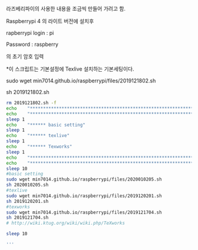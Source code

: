 라즈베리파이의 사용한 내용을 조금씩 만들어 가려고 함.

Raspberrypi 4 의 라이트 버전에 설치후

rapberrypi login : pi

Password : raspberry

의 초기 암호 입력

*이 스크립트는 기본설정에 Texlive 설치하는 기본세팅이다.

sudo wget min7014.github.io/raspberrypi/files/2019121802.sh

sh 2019121802.sh


```bash
rm 2019121802.sh -f
echo    "*******************************************************************************"
echo    "*******************************************************************************" 
sleep 1 
echo    "****** basic setting"  
sleep 1 
echo    "****** texlive"   
sleep 1 
echo    "****** Texworks"   
sleep 1 
echo    "*******************************************************************************"
echo    "*******************************************************************************"
sleep 10
#basic setting
sudo wget min7014.github.io/raspberrypi/files/2020010205.sh 
sh 2020010205.sh 
#texlive
sudo wget min7014.github.io/raspberrypi/files/2019120201.sh 
sh 2019120201.sh 
#texworks
sudo wget min7014.github.io/raspberrypi/files/2019121704.sh 
sh 2019121704.sh 
# http://wiki.ktug.org/wiki/wiki.php/TeXworks

sleep 10 

'''

